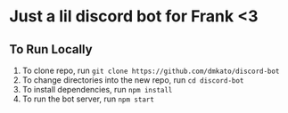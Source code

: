 # Just a lil discord bot for Frank <3

## To Run Locally

1. To clone repo, run `git clone https://github.com/dmkato/discord-bot`
2. To change directories into the new repo, run `cd discord-bot`
3. To install dependencies, run `npm install`
4. To run the bot server, run `npm start`
